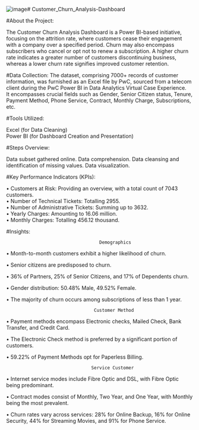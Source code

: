 ![image](https://github.com/arnajit96/Customer_Churn_Analysis-Dashboard/assets/157004597/ab040b6b-310d-45fa-a949-8c9183682f91)# Customer_Churn_Analysis-Dashboard

#About the Project: 

The Customer Churn Analysis Dashboard is a Power BI-based initiative, focusing on the attrition rate, where customers cease their engagement with a company over a specified period. Churn may also encompass subscribers who cancel or opt not to renew a subscription. A higher churn rate indicates a greater number of customers discontinuing business, whereas a lower churn rate signifies improved customer retention.


#Data Collection: 
The dataset, comprising 7000+ records of customer information, was furnished as an Excel file by PwC, sourced from a telecom client during the PwC Power BI in Data Analytics Virtual Case Experience.             
It encompasses crucial fields such as Gender, Senior Citizen status, Tenure, Payment Method, Phone Service, Contract, Monthly Charge, Subscriptions, etc.


#Tools Utilized: 

Excel (for Data Cleaning)  
Power BI (for Dashboard Creation and Presentation)

#Steps Overview: 

Data subset gathered online. 
Data comprehension. 
Data cleansing and identification of missing values. 
Data visualization. 

#Key Performance Indicators (KPIs): 

• Customers at Risk: Providing an overview, with a total count of 7043 customers.  
• Number of Technical Tickets: Totalling 2955.  
• Number of Administrative Tickets: Summing up to 3632.  
• Yearly Charges: Amounting to 16.06 million.  
• Monthly Charges: Totalling 456.12 thousand.  


#Insights: 


							           Demographics
                
• Month-to-month customers exhibit a higher likelihood of churn.

• Senior citizens are predisposed to churn. 

• 36% of Partners, 25% of Senior Citizens, and 17% of Dependents churn. 

• Gender distribution: 50.48% Male, 49.52% Female. 

• The majority of churn occurs among subscriptions of less than 1 year.

							         Customer Method
							
• Payment methods encompass Electronic checks, Mailed Check, Bank Transfer, and Credit Card. 

• The Electronic Check method is preferred by a significant portion of customers. 

• 59.22% of Payment Methods opt for Paperless Billing. 

							        Service Customer

• Internet service modes include Fibre Optic and DSL, with Fibre Optic being predominant.

• Contract modes consist of Monthly, Two Year, and One Year, with Monthly being the most prevalent.

• Churn rates vary across services: 28% for Online Backup, 16% for Online Security, 44% for Streaming Movies, and 91% for Phone Service.






